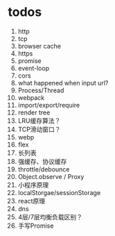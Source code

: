 # todos

1. http
2. tcp
3. browser cache
4. https
5. promise
6. event-loop
7. cors
8. what happened when input url?
9. Process/Thread
10. webpack
11. import/export/require
12. render tree
13. LRU缓存算法？
14. TCP滑动窗口？
15. webp
16. flex
17. 长列表
18. 强缓存、协议缓存
19. throttle/debounce
20. Object.observe / Proxy
21. 小程序原理
22. localStorgae/sessionStorage
23. react原理
24. dns
25. 4层/7层均衡负载区别？
26. 手写Promise